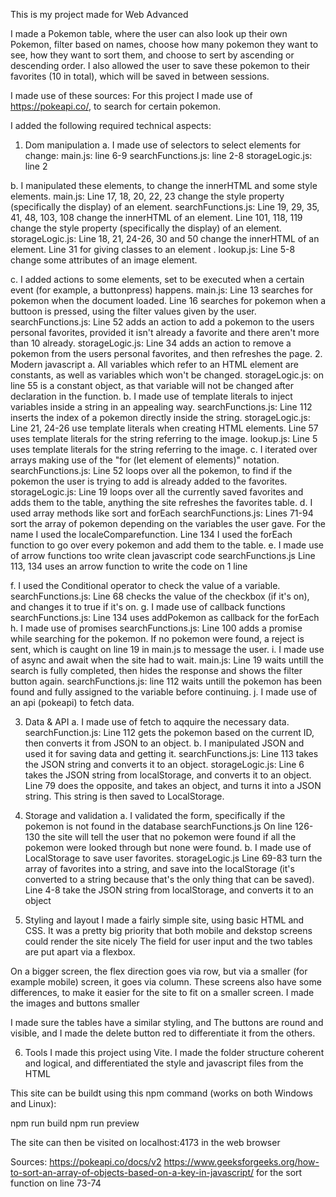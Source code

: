 This is my project made for Web Advanced

I made a Pokemon table, where the user can also look up their own Pokemon, filter based on names, choose how many pokemon they want to see, how they want to sort them, and choose to sert by ascending or descending order.
I also allowed the user to save these pokemon to their favorites (10 in total), which will be saved in between sessions.

I made use of these sources:
For this project I made use of https://pokeapi.co/, to search for certain pokemon.

I added the following required technical aspects:
1. Dom manipulation
  a. I made use of selectors to select elements for change:
    main.js: line 6-9
    searchFunctions.js: line 2-8
    storageLogic.js: line 2

  b. I manipulated these elements, to change the innerHTML and some style elements.
    main.js:
      Line 17, 18, 20, 22, 23 change the style property (specifically the display) of an element.
    searchFunctions.js:
      Line 19, 29, 35, 41, 48, 103, 108 change the innerHTML of an element.
      Line 101, 118, 119 change the style property (specifically the display) of an element.
    storageLogic.js: 
      Line 18, 21, 24-26, 30 and 50 change the innerHTML of an element.
      Line 31 for giving classes to an element    .
    lookup.js:
      Line 5-8 change some attributes of an image element.  

  c. I added actions to some elements, set to be executed when a certain event (for example, a buttonpress) happens.
    main.js:
      Line 13 searches for pokemon when the document loaded.
      Line 16 searches for pokemon when a buttoon is pressed, using the filter values given by the user.
    searchFunctions.js:
      Line 52 adds an action to add a pokemon to the users personal favorites, provided it isn't already a favorite and there aren't more than 10 already.
    storageLogic.js:
      Line 34 adds an action to remove a pokemon from the users personal favorites, and then refreshes the page.
2. Modern javascript
  a. All variables which refer to an HTML element are constants, as well as variables which won't be changed.
    storageLogic.js: on line 55 is a constant object, as that variable will not be changed after declaration in the function. 
  b. I made use of template literals to inject variables inside a string in an appealing way.
    searchFunctions.js: 
      Line 112 inserts the index of a pokemon directly inside the string.
    storageLogic.js:
      Line 21, 24-26 use template literals when creating HTML elements.
      Line 57 uses template literals for the string referring to the image.
    lookup.js:
      Line 5 uses template literals for the string referring to the image.
  c. I iterated over arrays making use of the "for (let element of elements)" notation.
    searchFunctions.js:
      Line 52 loops over all the pokemon, to find if the pokemon the user is trying to add is already added to the favorites.
    storageLogic.js:
      Line 19 loops over all the currently saved favorites and adds them to the table, anything the site refreshes the favorites table.
  d. I used array methods like sort and forEach
    searchFunctions.js:
      Lines 71-94 sort the array of pokemon depending on the variables the user gave. For the name I used the localeComparefunction.
      Line 134 I used the forEach function to go over every pokemon and add them to the table.
  e. I made use of arrow functions too write clean javascript code
    searchFunctions.js
      Line 113, 134 uses an arrow function to write the code on 1 line

  f. I used the Conditional operator to check the value of a variable.
    searchFunctions.js:
      Line 68 checks the value of the checkbox (if it's on), and changes it to true if it's on.
  g. I made use of callback functions
    searchFunctions.js:
      Line 134 uses addPokemon as callback for the forEach
  h. I made use of promises
    searchFunctions.js:
      Line 100 adds a promise while searching for the pokemon. If no pokemon were found, a reject is sent, which is caught on line 19 in main.js to message the user.
  i. I made use of async and await when the site had to wait.
    main.js:
      Line 19 waits untill the search is fully completed, then hides the response and shows the filter button again.
    searchFunctions.js:
      line 112 waits untill the pokemon has been found and fully assigned to the variable before continuing.
  j. I made use of an api (pokeapi) to fetch data.

3. Data & API
  a. I made use of fetch to aqquire the necessary data.
    searchFunction.js:
      Line 112 gets the pokemon based on the current ID, then converts it from JSON to an object.
  b. I manipulated JSON and used it for saving data and getting it.
    searchFunctions.js:
      Line 113 takes the JSON string and converts it to an object.
    storageLogic.js:
      Line 6 takes the JSON string from localStorage, and converts it to an object.
      Line 79 does the opposite, and takes an object, and turns it into a JSON string. This string is then saved to LocalStorage.

4. Storage and validation
  a. I validated the form, specifically if the pokemon is not found in the database
    searchFunctions.js
      On line 126-130 the site will tell the user that no pokemon were found if all the pokemon were looked through but none were found. 
  b. I made use of LocalStorage to save user favorites.
    storageLogic.js
      Line 69-83 turn the array of favorites into a string, and save into the localStorage
        (it's converted to a string because that's the only thing that can be saved).
      Line 4-8 take the JSON string from localStorage, and converts it to an object

5. Styling and layout
  I made a fairly simple site, using basic HTML and CSS. It was a pretty big priority that both mobile and dekstop screens could render the site nicely
  The field for user input and the two tables are put apart via a flexbox. 

  On a bigger screen, the flex direction goes via row, but via a smaller (for example mobile) screen, it goes via column. 
  These screens also have some differences, to make it easier for the site to fit on a smaller screen. I made the images and buttons smaller

  I made sure the tables have a similar styling, and 
  The buttons are round and visible, and I made the delete button red to differentiate it from the others.

6. Tools
  I made this project using Vite. I made the folder structure coherent and logical, and differentiated the style and javascript files from the HTML

This site can be buildt using this npm command (works on both Windows and Linux): 

npm run build
npm run preview

The site can then be visited on localhost:4173 in the web browser

Sources:
https://pokeapi.co/docs/v2
https://www.geeksforgeeks.org/how-to-sort-an-array-of-objects-based-on-a-key-in-javascript/ for the sort function on line 73-74